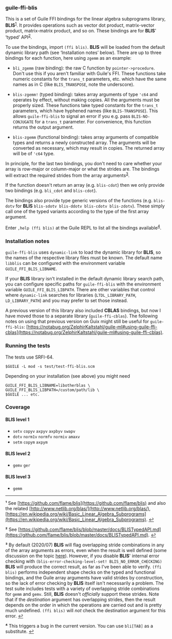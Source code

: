 
### guile-ffi-blis

This is a set of Guile FFI bindings for the linear algebra subprograms library,
**BLIS**<sup id="a1">[1](#f1)</sup>. It provides operations such as vector dot
product, matrix-vector product, matrix-matrix product, and so on.  These
bindings are for **BLIS**' ‘typed’ API<sup id="a2">[2](#f2)</sup>.

To use the bindings, import `(ffi blis)`. **BLIS** will be loaded from the
default dynamic library path (see ‘Installation notes’ below). There are up to
three bindings for each function, here using `zgemm` as an example:

- `bli_zgemm` (raw binding): the raw C function by `pointer->procedure`. Don't use
  this if you aren't familiar with Guile's FFI. These functions take numeric
  constants for the `trans_t` parameters, etc. which have the same names as in C
  (like `BLIS_TRANSPOSE`, note the underscore).

- `blis-zgemm!` (typed binding): takes array arguments of type `'c64` and operates by
  effect, without making copies. All the arguments must be properly sized. These
  functions take typed constants for the `trans_t` parameters, which have hyphened
  names (like `BLIS-TRANSPOSE`). This allows `guile-ffi-blis` to signal an error if
  you e.g. pass `BLIS-NO-CONJUGATE` for a `trans_t` parameter. For convenience, this
  function returns the output argument.

- `blis-zgemm` (functional binding): takes array arguments of compatible types and
  returns a newly constructed array. The arguments will be converted as
  necessary, which may result in copies.  The returned array will be of `'c64`
  type.

In principle, for the last two bindings, you don't need to care whether your
array is row-major or column-major or what the strides are. The bindings will
extract the required strides from the array arguments<sup id="a3">[3](#f3)</sup>.

If the function doesn't return an array (e.g. `blis-cdot`) then we only provide
two bindings (e.g. `bli_cdot` and `blis-cdot`).

The bindings also provide type generic versions of the functions
(e.g. `blis-dotv` for **BLIS** `blis-sdotv blis-ddotv blis-cdotv
blis-zdotv`). These simply call one of the typed variants according to the type
of the first array argument.

Enter `,help (ffi blis)` at the Guile REPL to list all the bindings
available<sup id="a4">[4](#f4)</sup>.

### Installation notes

`guile-ffi-blis` uses `dynamic-link` to load the dynamic library for **BLIS**,
so the names of the respective library files must be known. The default name
`libblis` can be configured with the environment variable
`GUILE_FFI_BLIS_LIBNAME`.

If your **BLIS** library isn't installed in the default dynamic library search
path, you can configure specific paths for `guile-ffi-blis` with the environment
variable `GUILE_FFI_BLIS_LIBPATH`. There are other variables that control where
`dynamic-link` searches for libraries (`LTDL_LIBRARY_PATH`, `LD_LIBRARY_PATH`)
and you may prefer to set those instead.

A previous version of this library also included **CBLAS** bindings, but now I have moved those to a
separate library (`guile-ffi-cblas`). The following notes on using that previous version on Guix
might still be useful for `guile-ffi-blis`:
[https://notabug.org/ZelphirKaltstahl/guile-ml#using-guile-ffi-cblas](https://notabug.org/ZelphirKaltstahl/guile-ml#using-guile-ffi-cblas).

### Running the tests

The tests use SRFI-64.

```
$GUILE -L mod -s test/test-ffi-blis.scm
```

Depending on your installation (see above) you might need

```
GUILE_FFI_BLIS_LIBNAME=libotherblas \
GUILE_FFI_BLIS_LIBPATH=/custom/path/lib \
$GUILE ... etc.
```

### Coverage

#### BLIS level 1

* `setv` `copyv` `axpyv` `axpbyv` `swapv`
* `dotv` `norm1v` `normfv` `normiv` `amaxv`
* `setm` `copym` `axpym`

#### BLIS level 2

* `gemv` `ger`

#### BLIS level 3

* `gemm`

***

<b id="f1">¹</b> See [https://github.com/flame/blis](https://github.com/flame/blis) and also the related [http://www.netlib.org/blas/](http://www.netlib.org/blas/),  [https://en.wikipedia.org/wiki/Basic_Linear_Algebra_Subprograms](https://en.wikipedia.org/wiki/Basic_Linear_Algebra_Subprograms). [↩](#a1)

<b id="f2">²</b> See [https://github.com/flame/blis/blob/master/docs/BLISTypedAPI.md](https://github.com/flame/blis/blob/master/docs/BLISTypedAPI.md). [↩](#a2)

<b id="f3">³</b> By default (2020/07) **BLIS** will flag overlapping stride
combinations in any of the array arguments as errors, even when the result is
well defined (some discussion on the topic
[here](https://groups.google.com/forum/#!topic/blis-discuss/ANM7i1ZpuwU)). However,
if you disable **BLIS**' internal error checking with
`(blis-error-checking-level-set! BLIS_NO_ERROR_CHECKING)` **BLIS** will produce
the correct result, as far as I've been able to verify. `(ffi blis)` performs
independent shape checks on the typed and functional bindings, and the Guile
array arguments have valid strides by construction, so the lack of error
checking by **BLIS** itself isn't necessarily a problem. The test suite includes
tests with a variety of overlapping stride combinations for `gemm` and
`gemv`. Still, **BLIS** doesn't *officially* support these strides. Note that if
the *destination* argument has overlapping strides, then the result depends on
the order in which the operations are carried out and is pretty much
undefined. `(ffi blis)` will *not* check the destination argument for this
error. [↩](#a3)

<b id="f4">⁴</b> This triggers a bug in the current version. You can use
`bli[TAB]` as a substitute. [↩](#a5)
